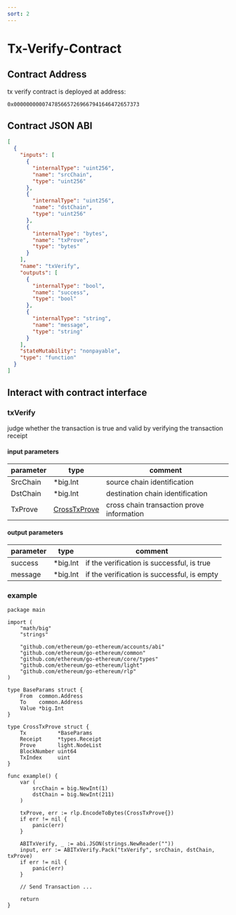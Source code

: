 ```yaml
---
sort: 2
---
```


# Tx-Verify-Contract

## Contract Address

tx verify contract is deployed at address:

```
0x0000000000747856657269667941646472657373
```

## Contract JSON ABI

```json
[
  {
    "inputs": [
      {
        "internalType": "uint256",
        "name": "srcChain",
        "type": "uint256"
      },
      {
        "internalType": "uint256",
        "name": "dstChain",
        "type": "uint256"
      },
      {
        "internalType": "bytes",
        "name": "txProve",
        "type": "bytes"
      }
    ],
    "name": "txVerify",
    "outputs": [
      {
        "internalType": "bool",
        "name": "success",
        "type": "bool"
      },
      {
        "internalType": "string",
        "name": "message",
        "type": "string"
      }
    ],
    "stateMutability": "nonpayable",
    "type": "function"
  }
]
```

## Interact with contract interface

### txVerify

judge whether the transaction is true and valid by verifying the transaction receipt

#### input parameters

| parameter| type         | comment |
| -------- | ------------ | ------- |
| SrcChain | *big.Int     | source chain identification |
| DstChain | *big.Int     | destination chain identification|
| TxProve  | [CrossTxProve](https://mapprotocol.github.io/atlas/tx_verify/Tx-Verify) | cross chain transaction prove information |

#### output parameters
| parameter| type         | comment |
| -------- | ------------ | ------- |
| success | *big.Int     | if the verification is successful, is true |
| message | *big.Int     | if the verification is successful, is empty |

### example

```
package main

import (
	"math/big"
	"strings"

	"github.com/ethereum/go-ethereum/accounts/abi"
	"github.com/ethereum/go-ethereum/common"
	"github.com/ethereum/go-ethereum/core/types"
	"github.com/ethereum/go-ethereum/light"
	"github.com/ethereum/go-ethereum/rlp"
)

type BaseParams struct {
	From  common.Address
	To    common.Address
	Value *big.Int
}

type CrossTxProve struct {
	Tx          *BaseParams
	Receipt     *types.Receipt
	Prove       light.NodeList
	BlockNumber uint64
	TxIndex     uint
}

func example() {
	var (
		srcChain = big.NewInt(1)
		dstChain = big.NewInt(211)
	)

	txProve, err := rlp.EncodeToBytes(CrossTxProve{})
	if err != nil {
		panic(err)
	}

	ABITxVerify, _ := abi.JSON(strings.NewReader(""))
	input, err := ABITxVerify.Pack("txVerify", srcChain, dstChain, txProve)
	if err != nil {
		panic(err)
	}
	
	// Send Transaction ...
	
	return
}
```

